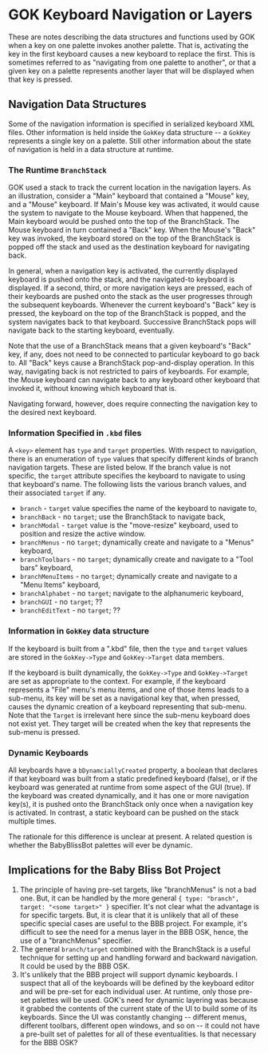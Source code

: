 # GOK Keyboard Navigation or Layers

These are notes describing the data structures and functions used by GOK when a key on one palette invokes another palette.  That is, activating the key in the first keyboard causes a new keyboard to replace the first.  This is sometimes referred to as "navigating from one palette to another", or that a given key on a palette represents another layer that will be displayed when that key is pressed.

## Navigation Data Structures

Some of the navigation information is specified in serialized keyboard XML files.  Other information is held inside the `GokKey` data structure -- a `GokKey ` represents a single key on a palette.  Still other information about the state of navigation is held in a data structure at runtime.

### The Runtime `BranchStack`

GOK used a stack to track the current location in the navigation layers.  As an illustration, consider a "Main" keyboard that contained a "Mouse" key, and a "Mouse" keyboard.  If Main's Mouse key was activated, it would cause the system to navigate to the Mouse keyboard.  When that happened, the Main keyboard would be pushed onto the top of the BranchStack.  The Mouse keyboard in turn contained a "Back" key.  When the Mouse's "Back" key was invoked, the keyboard stored on the top of the BranchStack is popped off the stack and used as the destination keyboard for navigating back.

In general, when a navigation key is activated, the currently displayed keyboard is pushed onto the stack, and the navigated-to keyboard is displayed.  If a second, third, or more navigation keys are pressed, each of their keyboards are pushed onto the stack as the user progresses through the subsequent keyboards.  Whenever the current keyboard's "Back" key is pressed, the keyboard on the top of the BranchStack is popped, and the system navigates back to that keyboard.  Successive BranchStack pops will navigate back to the starting keyboard, eventually.

Note that the use of a BranchStack means that a given keyboard's "Back" key, if any, does not need to be connected to particular keyboard to go back to.  All "Back" keys cause a BranchStack pop-and-display operation.  In this way, navigating back is not restricted to pairs of keyboards.  For example, the Mouse keyboard can navigate back to any keyboard other keyboard that invoked it, without knowing which keyboard that is.

Navigating forward, however, does require connecting the navigation key to the desired next keyboard.

### Information Specified in `.kbd` files

A `<key>` element has `type` and `target` properties.  With respect to navigation, there is an enumeration of `type` values that specify different kinds of branch navigation targets.  These are listed below.  If the branch value is not specific, the `target` attribute specifies the keyboard to navigate to using that keyboard's name.  The following lists the various branch values, and their associated `target` if any.

  - `branch` - `target` value specifies the name of the keyboard to navigate to,
  - `branchBack` - no `target`; use the BranchStack to navigate back,
  - `branchModal` - `target` value is the "move-resize" keyboard, used to position and resize the active window.
  - `branchMenus` - no `target`; dynamically create and navigate to a "Menus" keyboard,
  - `branchToolbars` - no `target`; dynamically create and navigate to a "Tool bars" keyboard,
  - `branchMenuItems` - no `target`; dynamically create and navigate to a "Menu Items" keyboard,
  - `branchAlphabet` - no `target`; navigate to the alphanumeric keyboard,
  - `branchGUI` - no `target`; ??
  - `branchEditText` - no `target`; ?? 

### Information in `GokKey` data structure

If the keyboard is built from a ".kbd" file, then the `type` and `target` values are stored in the `GokKey->Type` and `GokKey->Target` data members.

If the keyboard is built dynamically, the `GokKey->Type` and `GokKey->Target` are set as appropriate to the context.  For example, if the keyboard represents a "File" menu's menu items, and one of those items leads to a sub-menu, its key will be set as a navigational key that, when pressed, causes the dynamic creation of a keyboard representing that sub-menu.  Note that the `Target` is irrelevant here since the sub-menu keyboard does not exist yet.  They target will be created when the key that represents the sub-menu is pressed.

### Dynamic Keyboards

All keyboards have a `bDynamciallyCreated` property, a boolean that declares if that keyboard was built from a static predefined keyboard (false), or if the keyboard was generated at runtime from some aspect of the GUI (true).  If the keyboard was created dynamically, and it has one or more navigation key(s), it is pushed onto the BranchStack only once when a navigation key is activated.  In contrast, a static keyboard can be pushed on the stack multiple times.

The rationale for this difference is unclear at present.  A related question is whether the BabyBlissBot palettes will ever be dynamic.

## Implications for the Baby Bliss Bot Project

1. The principle of having pre-set targets, like "branchMenus" is not a bad one.  But, it can be handled by the more general `{ type: "branch", target: "<some target>" }` specifier.  It's not clear what the advantage is for specific targets.  But, it is clear that it is unlikely that all of these specific special cases are useful to the BBB project.  For example, it's difficult to see the need for a menus layer in the BBB OSK, hence, the use of a "branchMenus" specifier.
2. The general `branch/target` combined with the BranchStack is a useful technique for setting up and handling forward and backward navigation.  It could be used by the BBB OSK.
3. It's unlikely that the BBB project will support dynamic keyboards.  I suspect that all of the keyboards will be defined by the keyboard editor and will be pre-set for each individual user.  At runtime, only those pre-set palettes will be used.  GOK's need for dynamic layering was because it grabbed the contents of the current state of the UI to build some of its keyboards.  Since the UI was constantly changing -- different menus, different toolbars, different open windows, and so on -- it could not have a pre-built set of palettes for all of these eventualities.  Is that necessary for the BBB OSK?




